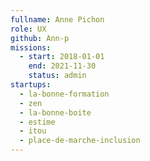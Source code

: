 ```yaml
---
fullname: Anne Pichon
role: UX
github: Ann-p
missions:
  - start: 2018-01-01
    end: 2021-11-30
    status: admin
startups:
  - la-bonne-formation
  - zen
  - la-bonne-boite
  - estime
  - itou
  - place-de-marche-inclusion
---
```


